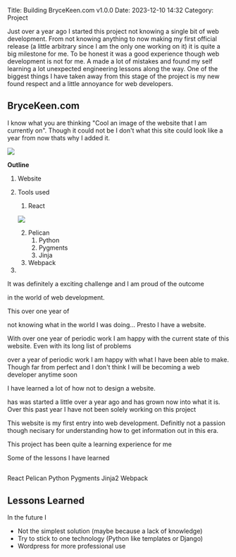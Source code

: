 Title: Building BryceKeen.com v1.0.0
Date: 2023-12-10 14:32
Category: Project

Just over a year ago I started this project not knowing a single bit of web development. From not knowing anything to now making my first official release (a little arbitrary since I am the only one working on it) it is quite a big milestone for me. To be honest it was a good experience though web development is not for me. A made a lot of mistakes and found my self learning a lot unexpected engineering lessons along the way. One of the biggest things I have taken away from this stage of the project is my new found respect and a little annoyance for web developers.


## BryceKeen.com

I know what you are thinking "Cool an image of the website that I am currently on". Though it could not be I don't what this site could look like a year from now thats why I added it. 

<img class="center" src="{attach}/repo/assets/BryceKeenWebsite.png" style="max-width: 90%;" ></img>





**Outline**
1. Website
2. Tools used
   1. React

    <img class="center" src="{attach}/repo/assets/react_navbar.png" style="max-width: 90%;" ></img>


   2. Pelican
      1. Python
      2. Pygments
      3. Jinja
   3. Webpack
3. 




It was definitely a exciting challenge and I am proud of the outcome 

in the world of web development. 


This over one year of 

not knowing what in the world I was doing... Presto I have a website.

With over one year of periodic work I am happy with the current state of this website. Even with its long list of problems

over a year of periodic work I am happy with what I have been able to make. Though far from perfect and I don't think I will be becoming a web developer anytime soon 

I have learned a lot of how not to design a website.

has was started a little over a year ago and has grown now into what it is. Over this past year I have not been solely working on this project  



This website is my first entry into web development. Definitly not a passion though necisary for understanding how to get information out in this era.

This project has been quite a learning experience for me 

Some of the lessons I have learned

## 

React
Pelican
Python
Pygments
Jinja2
Webpack


## Lessons Learned

In the future I 

- Not the simplest solution (maybe because a lack of knowledge)
- Try to stick to one technology (Python like templates or Django)
- Wordpress for more professional use 

